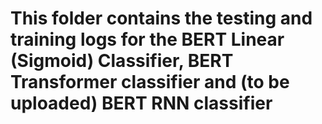 # This folder contains the testing and training logs for the BERT Linear (Sigmoid) Classifier, BERT Transformer classifier and (to be uploaded) BERT RNN classifier
